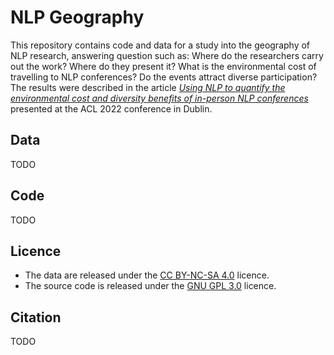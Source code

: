 # NLP Geography

This repository contains code and data for a study into the geography of NLP research, answering question such as: Where do the researchers carry out the work? Where do they present it? What is the environmental cost of travelling to NLP conferences? Do the events attract diverse participation? The results were described in the article *[Using NLP to quantify the environmental cost and diversity benefits of in-person NLP conferences](TODO)* presented at the ACL 2022 conference in Dublin.

## Data

TODO

## Code

TODO

## Licence

* The data are released under the [CC BY-NC-SA 4.0](https://creativecommons.org/licenses/by-nc-sa/4.0/) licence.
* The source code is released under the [GNU GPL 3.0](https://www.gnu.org/licenses/gpl-3.0.html) licence.

## Citation

TODO
